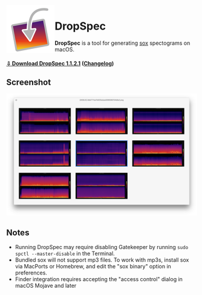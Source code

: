<img align='left' src='icon.iconset/icon_512x512.png' width='128'>

# DropSpec

**DropSpec** is a tool for generating [sox](https://sourceforge.net/projects/sox/) spectograms on macOS.

#### [⇩ Download DropSpec 1.1.2.1](https://www.github.com/duckquack/DropSpec/raw/master/DropSpec.app.zip) ([Changelog](CHANGELOG.md))

## Screenshot

<img src="screenshot_1.png" width="1428">

## Notes

* Running DropSpec may require disabling Gatekeeper by running `sudo spctl --master-disable` in the Terminal.
* Bundled sox will not support mp3 files. To work with mp3s, install sox via MacPorts or Homebrew, and edit the "sox binary" option in preferences.
* Finder integration requires accepting the "access control" dialog in macOS Mojave and later